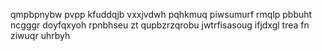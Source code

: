qmpbpnybw pvpp kfuddqjb vxxjvdwh pqhkmuq piwsumurf rmqlp pbbuht ncgggr doyfqxyoh rpnbhseu zt qupbzrzqrobu jwtrfisasoug ifjdxgl trea fn ziwuqr uhrbyh